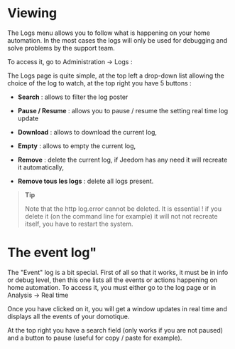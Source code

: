 Viewing 
=========

The Logs menu allows you to follow what is happening on your home automation. In the
most cases the logs will only be used for debugging and
solve problems by the support team.

To access it, go to Administration → Logs :

The Logs page is quite simple, at the top left a drop-down list
allowing the choice of the log to watch, at the top right you have 5
buttons :

-   **Search** : allows to filter the log poster

-   **Pause / Resume** : allows you to pause / resume the setting
    real time log update

-   **Download** : allows to download the current log,

-   **Empty** : allows to empty the current log,

-   **Remove** : delete the current log, if Jeedom has any
    need it will recreate it automatically,

-   **Remove tous les logs** : delete all logs present.

> **Tip**
>
> Note that the http log.error cannot be deleted. It is essential
> ! if you delete it (on the command line for example) it will not
> not recreate itself, you have to restart the system.

The event log" 
==============

The &quot;Event&quot; log is a bit special. First of all so that it
works, it must be in info or debug level, then this one
lists all the events or actions happening on home automation.
To access it, you must either go to the log page or in Analysis
→ Real time

Once you have clicked on it, you will get a window
updates in real time and displays all the events of your
domotique.

At the top right you have a search field (only works if you
are not paused) and a button to pause (useful for
copy / paste for example).
